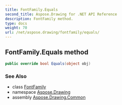 ```yaml
---
title: FontFamily.Equals
second_title: Aspose.Drawing for .NET API Reference
description: FontFamily method. 
type: docs
weight: 70
url: /net/aspose.drawing/fontfamily/equals/
---
```

## FontFamily.Equals method

```csharp
public override bool Equals(object obj)
```

### See Also

* class [FontFamily](../)
* namespace [Aspose.Drawing](../../fontfamily/)
* assembly [Aspose.Drawing.Common](../../../)


